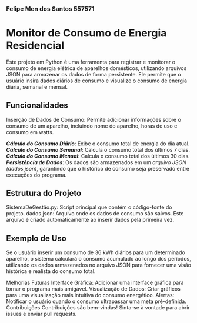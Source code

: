### Felipe Men dos Santos 557571

# Monitor de Consumo de Energia Residencial<br>
Este projeto em Python é uma ferramenta para registrar e monitorar o consumo de energia elétrica de aparelhos domésticos, utilizando arquivos JSON para armazenar os dados de forma persistente. Ele permite que o usuário insira dados diários de consumo e visualize o consumo de energia diária, semanal e mensal.

## Funcionalidades<br>
<p>Inserção de Dados de Consumo: Permite adicionar informações sobre o consumo de um aparelho, incluindo nome do aparelho, horas de uso e consumo em watts.</p>

***Cálculo do Consumo Diário***: Exibe o consumo total de energia do dia atual.<br>
***Cálculo do Consumo Semanal***: Calcula o consumo total dos últimos 7 dias.<br>
***Cálculo do Consumo Mensal***: Calcula o consumo total dos últimos 30 dias.<br>
***Persistência de Dados***: Os dados são armazenados em um *arquivo JSON (dados.json)*, garantindo que o histórico de consumo seja preservado entre execuções do programa.
## Estrutura do Projeto<br>
SistemaDeGestão.py: Script principal que contém o código-fonte do projeto.
dados.json: Arquivo onde os dados de consumo são salvos. Este arquivo é criado automaticamente ao inserir dados pela primeira vez.

## Exemplo de Uso
Se o usuário inserir um consumo de 36 kWh diários para um determinado aparelho, o sistema calculará o consumo acumulado ao longo dos períodos, utilizando os dados armazenados no arquivo JSON para fornecer uma visão histórica e realista do consumo total.

Melhorias Futuras
Interface Gráfica: Adicionar uma interface gráfica para tornar o programa mais amigável.
Visualização de Dados: Criar gráficos para uma visualização mais intuitiva do consumo energético.
Alertas: Notificar o usuário quando o consumo ultrapassar uma meta pré-definida.
Contribuições
Contribuições são bem-vindas! Sinta-se à vontade para abrir issues e enviar pull requests.
